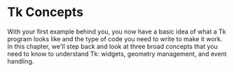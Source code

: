 # Tk Concepts

With your first example behind you, you now have a basic idea of what a Tk
program looks like and the type of code you need to write to make it work. In
this chapter, we'll step back and look at three broad concepts that you need to
know to understand Tk: widgets, geometry management, and event handling.
